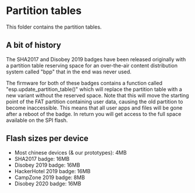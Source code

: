 # Partition tables
This folder contains the partition tables.

## A bit of history
The SHA2017 and Disobey 2019 badges have been released originally with a partition table reserving space for an over-the-air content distribution system called "bpp" that in the end was never used.

The firmware for both of these badges contains a function called "esp.update_partition_table()" which will replace the partition table with a new variant without the reserved space. Note that this will move the starting point of the FAT partition containing user data, causing the old partition to become inaccessible. This means that all user apps and files will be gone after a reboot of the badge. In return you will get access to the full space available on the SPI flash.

## Flash sizes per device
  - Most chinese devices (& our prototypes): 4MB
  - SHA2017 badge: 16MB
  - Disobey 2019 badge: 16MB
  - HackerHotel 2019 badge: 16MB
  - CampZone 2019 badge: 8MB
  - Disobey 2020 badge: 16MB
